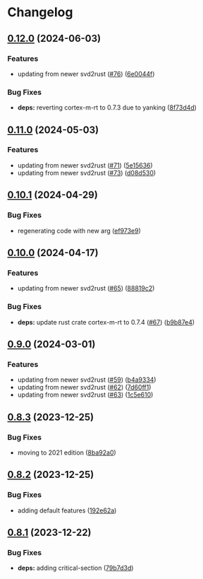 # Changelog

## [0.12.0](https://github.com/xmc-rs/xmc4700/compare/v0.11.0...v0.12.0) (2024-06-03)


### Features

* updating from newer svd2rust ([#76](https://github.com/xmc-rs/xmc4700/issues/76)) ([6e0044f](https://github.com/xmc-rs/xmc4700/commit/6e0044fd2c2d96fa21c0afc3d5bf75a6a8822f10))


### Bug Fixes

* **deps:** reverting cortex-m-rt to 0.7.3 due to yanking ([8f73d4d](https://github.com/xmc-rs/xmc4700/commit/8f73d4ded393793e7a9b145f0063d9110d37d088))

## [0.11.0](https://github.com/xmc-rs/xmc4700/compare/v0.10.1...v0.11.0) (2024-05-03)


### Features

* updating from newer svd2rust ([#71](https://github.com/xmc-rs/xmc4700/issues/71)) ([5e15636](https://github.com/xmc-rs/xmc4700/commit/5e15636448c4f477256b0f196f266e555d646b99))
* updating from newer svd2rust ([#73](https://github.com/xmc-rs/xmc4700/issues/73)) ([d08d530](https://github.com/xmc-rs/xmc4700/commit/d08d53020610707e263d739c1bde958914b150ad))

## [0.10.1](https://github.com/xmc-rs/xmc4700/compare/v0.10.0...v0.10.1) (2024-04-29)


### Bug Fixes

* regenerating code with new arg ([ef973e9](https://github.com/xmc-rs/xmc4700/commit/ef973e9e7945573608c96aba1fb5c69098974c9f))

## [0.10.0](https://github.com/xmc-rs/xmc4700/compare/v0.9.0...v0.10.0) (2024-04-17)


### Features

* updating from newer svd2rust ([#65](https://github.com/xmc-rs/xmc4700/issues/65)) ([88819c2](https://github.com/xmc-rs/xmc4700/commit/88819c2c868b57035f770e80cf856621f2c7a3ef))


### Bug Fixes

* **deps:** update rust crate cortex-m-rt to 0.7.4 ([#67](https://github.com/xmc-rs/xmc4700/issues/67)) ([b9b87e4](https://github.com/xmc-rs/xmc4700/commit/b9b87e4429f475c1225603b1c857eab47fe9e850))

## [0.9.0](https://github.com/xmc-rs/xmc4700/compare/v0.8.3...v0.9.0) (2024-03-01)


### Features

* updating from newer svd2rust ([#59](https://github.com/xmc-rs/xmc4700/issues/59)) ([b4a9334](https://github.com/xmc-rs/xmc4700/commit/b4a93345bd26f495c21f692933ec83a8b969f959))
* updating from newer svd2rust ([#62](https://github.com/xmc-rs/xmc4700/issues/62)) ([7d60ff1](https://github.com/xmc-rs/xmc4700/commit/7d60ff1603a4238a46ed63f4fb4497c67675edf4))
* updating from newer svd2rust ([#63](https://github.com/xmc-rs/xmc4700/issues/63)) ([1c5e610](https://github.com/xmc-rs/xmc4700/commit/1c5e6101dc7b29bf640ec0b50face0339c662456))

## [0.8.3](https://github.com/xmc-rs/xmc4700/compare/v0.8.2...v0.8.3) (2023-12-25)


### Bug Fixes

* moving to 2021 edition ([8ba92a0](https://github.com/xmc-rs/xmc4700/commit/8ba92a0c4caf759e7c75fc59933d5d91825ab29f))

## [0.8.2](https://github.com/xmc-rs/xmc4700/compare/v0.8.1...v0.8.2) (2023-12-25)


### Bug Fixes

* adding default features ([192e62a](https://github.com/xmc-rs/xmc4700/commit/192e62ace42a77992baa3f382623f2f8a2b532d8))

## [0.8.1](https://github.com/xmc-rs/xmc4700/compare/v0.8.0...v0.8.1) (2023-12-22)


### Bug Fixes

* **deps:** adding critical-section ([79b7d3d](https://github.com/xmc-rs/xmc4700/commit/79b7d3d0a0c9f201993f3d80d6e5df70cd90d2ed))

